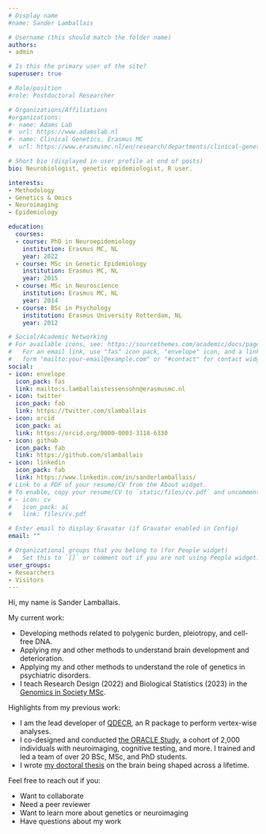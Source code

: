 ```yaml
---
# Display name
#name: Sander Lamballais

# Username (this should match the folder name)
authors:
- admin

# Is this the primary user of the site?
superuser: true

# Role/position
#role: Postdoctoral Researcher

# Organizations/Affiliations
#organizations:
#- name: Adams Lab
#  url: https://www.adamslab.nl
#- name: Clinical Genetics, Erasmus MC
#  url: https://www.erasmusmc.nl/en/research/departments/clinical-genetics

# Short bio (displayed in user profile at end of posts)
bio: Neurobiologist, genetic epidemiologist, R user.

interests:
- Methodology
- Genetics & Omics
- Neuroimaging
- Epidemiology

education:
  courses:
  - course: PhD in Neuroepidemiology
    institution: Erasmus MC, NL
    year: 2022
  - course: MSc in Genetic Epidemiology
    institution: Erasmus MC, NL
    year: 2015
  - course: MSc in Neuroscience
    institution: Erasmus MC, NL
    year: 2014
  - course: BSc in Psychology
    institution: Erasmus University Rotterdam, NL
    year: 2012

# Social/Academic Networking
# For available icons, see: https://sourcethemes.com/academic/docs/page-builder/#icons
#   For an email link, use "fas" icon pack, "envelope" icon, and a link in the
#   form "mailto:your-email@example.com" or "#contact" for contact widget.
social:
- icon: envelope
  icon_pack: fas
  link: mailto:s.lamballaistessensohn@erasmusmc.nl
- icon: twitter
  icon_pack: fab
  link: https://twitter.com/slamballais
- icon: orcid
  icon_pack: ai
  link: https://orcid.org/0000-0003-3118-6330
- icon: github
  icon_pack: fab
  link: https://github.com/slamballais
- icon: linkedin
  icon_pack: fab
  link: https://www.linkedin.com/in/sanderlamballais/
# Link to a PDF of your resume/CV from the About widget.
# To enable, copy your resume/CV to `static/files/cv.pdf` and uncomment the lines below.
# - icon: cv
#   icon_pack: ai
#   link: files/cv.pdf

# Enter email to display Gravatar (if Gravatar enabled in Config)
email: ""

# Organizational groups that you belong to (for People widget)
#   Set this to `[]` or comment out if you are not using People widget.
user_groups:
- Researchers
- Visitors
---
```


Hi, my name is Sander Lamballais. 

My current work:
* Developing methods related to polygenic burden, pleiotropy, and cell-free DNA.
* Applying my and other methods to understand brain development and deterioration.
* Applying my and other methods to understand the role of genetics in psychiatric disorders.
* I teach Research Design (2022) and Biological Statistics (2023) in the [Genomics in Society MSc](https://www.eur.nl/en/research-master/genomics-society).

Highlights from my previous work:
* I am the lead developer of [QDECR](https://qdecr.com), an R package to perform vertex-wise analyses. 
* I co-designed and conducted [the ORACLE Study](doi.org/10.1007/s10654-020-00696-3), a cohort of 2,000 individuals with neuroimaging, cognitive testing, and more. I trained and led a team of over 20 BSc, MSc, and PhD students. 
* I wrote [my doctoral thesis](https://pure.eur.nl/en/publications/shaping-the-brain-causes-and-consequences-of-the-changing-brain-a) on the brain being shaped across a lifetime.

Feel free to reach out if you:
* Want to collaborate
* Need a peer reviewer
* Want to learn more about genetics or neuroimaging
* Have questions about my work
